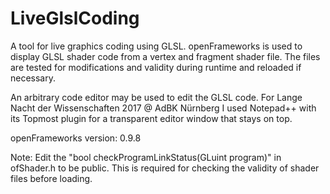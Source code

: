 # LiveGlslCoding

A tool for live graphics coding using GLSL. openFrameworks is used to display GLSL shader
code from a vertex and fragment shader file. The files are tested for modifications and validity
during runtime and reloaded if necessary.

An arbitrary code editor may be used to edit the GLSL code. For Lange Nacht der Wissenschaften 2017
@ AdBK Nürnberg I used Notepad++ with its Topmost plugin for a transparent editor 
window that stays on top.

openFrameworks version: 0.9.8

Note: Edit the "bool checkProgramLinkStatus(GLuint program)" in ofShader.h
to be public. This is required for checking the validity of shader files before 
loading.

